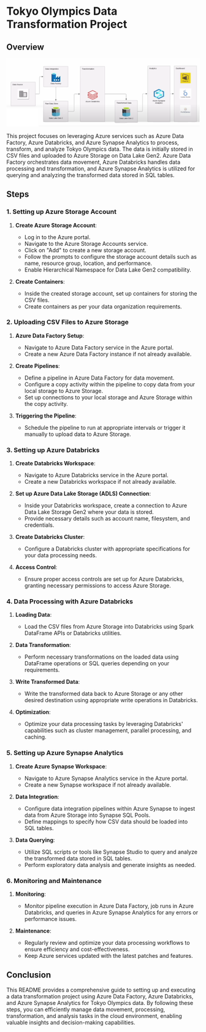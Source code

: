 # Tokyo Olympics Data Transformation Project

## Overview

![Architecture](https://github.com/SChandel-cmd/Azure-Tokyo-Olympics/blob/main/architecture.bmp)

This project focuses on leveraging Azure services such as Azure Data Factory, Azure Databricks, and Azure Synapse Analytics to process, transform, and analyze Tokyo Olympics data. The data is initially stored in CSV files and uploaded to Azure Storage on Data Lake Gen2. Azure Data Factory orchestrates data movement, Azure Databricks handles data processing and transformation, and Azure Synapse Analytics is utilized for querying and analyzing the transformed data stored in SQL tables.

## Steps

### 1. Setting up Azure Storage Account
1. **Create Azure Storage Account**: 
    - Log in to the Azure portal.
    - Navigate to the Azure Storage Accounts service.
    - Click on "Add" to create a new storage account.
    - Follow the prompts to configure the storage account details such as name, resource group, location, and performance.
    - Enable Hierarchical Namespace for Data Lake Gen2 compatibility.

2. **Create Containers**: 
    - Inside the created storage account, set up containers for storing the CSV files.
    - Create containers as per your data organization requirements.

### 2. Uploading CSV Files to Azure Storage
1. **Azure Data Factory Setup**:
    - Navigate to Azure Data Factory service in the Azure portal.
    - Create a new Azure Data Factory instance if not already available.

2. **Create Pipelines**:
    - Define a pipeline in Azure Data Factory for data movement.
    - Configure a copy activity within the pipeline to copy data from your local storage to Azure Storage.
    - Set up connections to your local storage and Azure Storage within the copy activity.

3. **Triggering the Pipeline**:
    - Schedule the pipeline to run at appropriate intervals or trigger it manually to upload data to Azure Storage.

### 3. Setting up Azure Databricks
1. **Create Databricks Workspace**:
    - Navigate to Azure Databricks service in the Azure portal.
    - Create a new Databricks workspace if not already available.

2. **Set up Azure Data Lake Storage (ADLS) Connection**:
    - Inside your Databricks workspace, create a connection to Azure Data Lake Storage Gen2 where your data is stored.
    - Provide necessary details such as account name, filesystem, and credentials.

3. **Create Databricks Cluster**:
    - Configure a Databricks cluster with appropriate specifications for your data processing needs.

4. **Access Control**:
    - Ensure proper access controls are set up for Azure Databricks, granting necessary permissions to access Azure Storage.

### 4. Data Processing with Azure Databricks
1. **Loading Data**:
    - Load the CSV files from Azure Storage into Databricks using Spark DataFrame APIs or Databricks utilities.

2. **Data Transformation**:
    - Perform necessary transformations on the loaded data using DataFrame operations or SQL queries depending on your requirements.

3. **Write Transformed Data**:
    - Write the transformed data back to Azure Storage or any other desired destination using appropriate write operations in Databricks.

4. **Optimization**:
    - Optimize your data processing tasks by leveraging Databricks' capabilities such as cluster management, parallel processing, and caching.

### 5. Setting up Azure Synapse Analytics
1. **Create Azure Synapse Workspace**:
    - Navigate to Azure Synapse Analytics service in the Azure portal.
    - Create a new Synapse workspace if not already available.

2. **Data Integration**:
    - Configure data integration pipelines within Azure Synapse to ingest data from Azure Storage into Synapse SQL Pools.
    - Define mappings to specify how CSV data should be loaded into SQL tables.

3. **Data Querying**:
    - Utilize SQL scripts or tools like Synapse Studio to query and analyze the transformed data stored in SQL tables.
    - Perform exploratory data analysis and generate insights as needed.

### 6. Monitoring and Maintenance
1. **Monitoring**:
    - Monitor pipeline execution in Azure Data Factory, job runs in Azure Databricks, and queries in Azure Synapse Analytics for any errors or performance issues.

2. **Maintenance**:
    - Regularly review and optimize your data processing workflows to ensure efficiency and cost-effectiveness.
    - Keep Azure services updated with the latest patches and features.

## Conclusion
This README provides a comprehensive guide to setting up and executing a data transformation project using Azure Data Factory, Azure Databricks, and Azure Synapse Analytics for Tokyo Olympics data. By following these steps, you can efficiently manage data movement, processing, transformation, and analysis tasks in the cloud environment, enabling valuable insights and decision-making capabilities.
